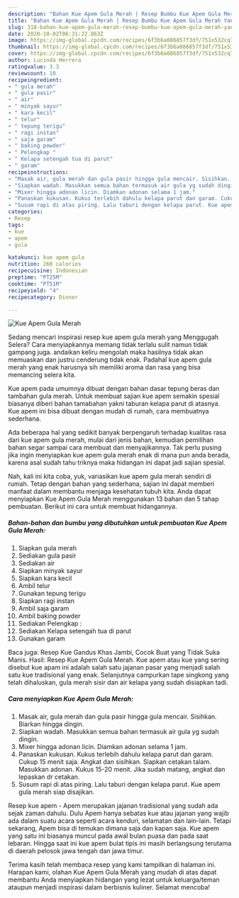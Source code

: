 ```yaml
---
description: "Bahan Kue Apem Gula Merah | Resep Bumbu Kue Apem Gula Merah Yang Enak Dan Lezat"
title: "Bahan Kue Apem Gula Merah | Resep Bumbu Kue Apem Gula Merah Yang Enak Dan Lezat"
slug: 318-bahan-kue-apem-gula-merah-resep-bumbu-kue-apem-gula-merah-yang-enak-dan-lezat
date: 2020-10-02T06:31:22.863Z
image: https://img-global.cpcdn.com/recipes/6f3b6a086857f3df/751x532cq70/kue-apem-gula-merah-foto-resep-utama.jpg
thumbnail: https://img-global.cpcdn.com/recipes/6f3b6a086857f3df/751x532cq70/kue-apem-gula-merah-foto-resep-utama.jpg
cover: https://img-global.cpcdn.com/recipes/6f3b6a086857f3df/751x532cq70/kue-apem-gula-merah-foto-resep-utama.jpg
author: Lucinda Herrera
ratingvalue: 3.3
reviewcount: 10
recipeingredient:
- " gula merah"
- " gula pasir"
- " air"
- " minyak sayur"
- " kara kecil"
- " telur"
- " tepung terigu"
- " ragi instan"
- " saja garam"
- " baking powder"
- " Pelengkap "
- " Kelapa setengah tua di parut"
- " garam"
recipeinstructions:
- "Masak air, gula merah dan gula pasir hingga gula mencair. Sisihkan. Biarkan hingga dingin."
- "Siapkan wadah. Masukkan semua bahan termasuk air gula yg sudah dingin."
- "Mixer hingga adonan licin. Diamkan adonan selama 1 jam."
- "Panaskan kukusan. Kukus terlebih dahulu kelapa parut dan garam. Cukup 15 menit saja. Angkat dan sisihkan. Siapkan cetakan talam. Masukkan adonan. Kukus 15-20 menit. Jika sudah matang, angkat dan lepaskan dr cetakan."
- "Susum rapi di atas piring. Lalu taburi dengan kelapa parut. Kue apem gula merah siap disajikan."
categories:
- Resep
tags:
- kue
- apem
- gula

katakunci: kue apem gula 
nutrition: 260 calories
recipecuisine: Indonesian
preptime: "PT25M"
cooktime: "PT51M"
recipeyield: "4"
recipecategory: Dinner

---
```



![Kue Apem Gula Merah](https://img-global.cpcdn.com/recipes/6f3b6a086857f3df/751x532cq70/kue-apem-gula-merah-foto-resep-utama.jpg)

Sedang mencari inspirasi resep kue apem gula merah yang Menggugah Selera? Cara menyiapkannya memang tidak terlalu sulit namun tidak gampang juga. andaikan keliru mengolah maka hasilnya tidak akan memuaskan dan justru cenderung tidak enak. Padahal kue apem gula merah yang enak harusnya sih memiliki aroma dan rasa yang bisa memancing selera kita.

Kue apem pada umumnya dibuat dengan bahan dasar tepung beras dan tambahan gula merah. Untuk membuat sajian kue apem semakin spesial biasanya diberi bahan tamabahan yakni taburan kelapa parut di atasnya. Kue apem ini bisa dibuat dengan mudah di rumah, cara membuatnya sederhana.

Ada beberapa hal yang sedikit banyak berpengaruh terhadap kualitas rasa dari kue apem gula merah, mulai dari jenis bahan, kemudian pemilihan bahan segar sampai cara membuat dan menyajikannya. Tak perlu pusing jika ingin menyiapkan kue apem gula merah enak di mana pun anda berada, karena asal sudah tahu triknya maka hidangan ini dapat jadi sajian spesial.


Nah, kali ini kita coba, yuk, variasikan kue apem gula merah sendiri di rumah. Tetap dengan bahan yang sederhana, sajian ini dapat memberi manfaat dalam membantu menjaga kesehatan tubuh kita. Anda dapat menyiapkan Kue Apem Gula Merah menggunakan 13 bahan dan 5 tahap pembuatan. Berikut ini cara untuk membuat hidangannya.

<!--inarticleads1-->

##### Bahan-bahan dan bumbu yang dibutuhkan untuk pembuatan Kue Apem Gula Merah:

1. Siapkan  gula merah
1. Sediakan  gula pasir
1. Sediakan  air
1. Siapkan  minyak sayur
1. Siapkan  kara kecil
1. Ambil  telur
1. Gunakan  tepung terigu
1. Siapkan  ragi instan
1. Ambil  saja garam
1. Ambil  baking powder
1. Sediakan  Pelengkap :
1. Sediakan  Kelapa setengah tua di parut
1. Gunakan  garam


Baca juga: Resep Kue Gandus Khas Jambi, Cocok Buat yang Tidak Suka Manis. Hasil: Resep Kue Apem Gula Merah. Kue apem atau kue yang sering disebut kue apam ini adalah salah satu jajanan pasar yang menjadi salah satu kue tradisional yang enak. Selanjutnya campurkan tape singkong yang telah dihaluskan, gula merah sisir dan air kelapa yang sudah disiapkan tadi. 

<!--inarticleads2-->

##### Cara menyiapkan Kue Apem Gula Merah:

1. Masak air, gula merah dan gula pasir hingga gula mencair. Sisihkan. Biarkan hingga dingin.
1. Siapkan wadah. Masukkan semua bahan termasuk air gula yg sudah dingin.
1. Mixer hingga adonan licin. Diamkan adonan selama 1 jam.
1. Panaskan kukusan. Kukus terlebih dahulu kelapa parut dan garam. Cukup 15 menit saja. Angkat dan sisihkan. Siapkan cetakan talam. Masukkan adonan. Kukus 15-20 menit. Jika sudah matang, angkat dan lepaskan dr cetakan.
1. Susum rapi di atas piring. Lalu taburi dengan kelapa parut. Kue apem gula merah siap disajikan.


Resep kue apem - Apem merupakan jajanan tradisional yang sudah ada sejak zaman dahulu. Dulu Apem hanya sebatas kue atau jajanan yang wajib ada dalam suatu acara seperti acara kenduri, selamatan dan lain-lain. Tetapi sekarang, Apem bisa di temukan dimana saja dan kapan saja. Kue apem yang satu ini biasanya muncul pada awal bulan puasa dan pada saat lebaran. Hingga saat ini kue apem bulat tipis ini masih berlangsung terutama di daerah pelosok jawa tengah dan jawa timur. 

Terima kasih telah membaca resep yang kami tampilkan di halaman ini. Harapan kami, olahan Kue Apem Gula Merah yang mudah di atas dapat membantu Anda menyiapkan hidangan yang lezat untuk keluarga/teman ataupun menjadi inspirasi dalam berbisnis kuliner. Selamat mencoba!
